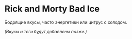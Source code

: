 # Rick and Morty Bad Ice

Бодрящие вкусы, часто энергетики или цитрус с холодом.

_(Вкусы и теги будут добавлены позже.)_